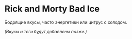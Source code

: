 # Rick and Morty Bad Ice

Бодрящие вкусы, часто энергетики или цитрус с холодом.

_(Вкусы и теги будут добавлены позже.)_